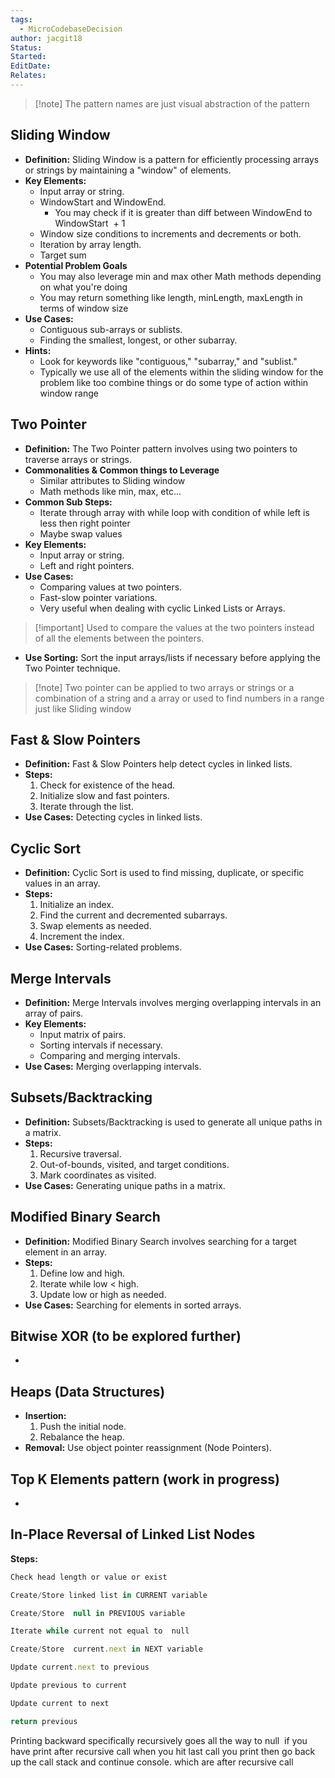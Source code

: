 ```yaml
---
tags:
  - MicroCodebaseDecision
author: jacgit18
Status: 
Started: 
EditDate: 
Relates:
---
```

> [!note] The pattern names are just visual abstraction of the pattern
## Sliding Window

- **Definition:** Sliding Window is a pattern for efficiently processing arrays or strings by maintaining a "window" of elements.
- **Key Elements:**
  - Input array or string.
  - WindowStart and WindowEnd.
	  -  You may check if it is greater than diff between WindowEnd to WindowStart  + 1 
  - Window size conditions to increments and decrements or both.
  - Iteration by array length.
  - Target sum  
- **Potential Problem Goals**
	- You may also leverage min and max other Math methods depending on what you're doing 
	- You may return something like length, minLength, maxLength in terms of window size 
- **Use Cases:**
  - Contiguous sub-arrays or sublists.
  - Finding the smallest, longest, or other subarray.
- **Hints:** 
	- Look for keywords like "contiguous," "subarray," and "sublist."
	- Typically we use all of the elements within the sliding window for the problem like too combine things or do some type of action within window range 

## Two Pointer

- **Definition:** The Two Pointer pattern involves using two pointers to traverse arrays or strings.
- **Commonalities & Common things to Leverage**
	- Similar attributes to Sliding window 
	- Math methods like min, max, etc...
- **Common Sub Steps:**
	- Iterate through array with while loop with condition of while left is less then right pointer 
	- Maybe swap values 
- **Key Elements:**
  - Input array or string.
  - Left and right pointers.
- **Use Cases:**
  - Comparing values at two pointers.
  - Fast-slow pointer variations.
  - Very useful when dealing with cyclic Linked Lists or Arrays. 
 > [!important]  Used to compare the values at the two pointers instead of all the elements between the pointers. 
- **Use Sorting:** Sort the input arrays/lists if necessary before applying the Two Pointer technique. 

>[!note] Two pointer can be applied to two arrays or strings or a combination of a string and a array or used to find numbers in a range just like Sliding window  


## Fast & Slow Pointers

- **Definition:** Fast & Slow Pointers help detect cycles in linked lists.
- **Steps:**
  1. Check for existence of the head.
  2. Initialize slow and fast pointers.
  3. Iterate through the list.
- **Use Cases:** Detecting cycles in linked lists.


## Cyclic Sort

- **Definition:** Cyclic Sort is used to find missing, duplicate, or specific values in an array.
- **Steps:**
  1. Initialize an index.
  2. Find the current and decremented subarrays.
  3. Swap elements as needed.
  4. Increment the index.
- **Use Cases:** Sorting-related problems.

## Merge Intervals

- **Definition:** Merge Intervals involves merging overlapping intervals in an array of pairs.
- **Key Elements:**
  - Input matrix of pairs.
  - Sorting intervals if necessary.
  - Comparing and merging intervals.
- **Use Cases:** Merging overlapping intervals.

## Subsets/Backtracking

- **Definition:** Subsets/Backtracking is used to generate all unique paths in a matrix.
- **Steps:**
  1. Recursive traversal.
  2. Out-of-bounds, visited, and target conditions.
  3. Mark coordinates as visited.
- **Use Cases:** Generating unique paths in a matrix.

## Modified Binary Search

- **Definition:** Modified Binary Search involves searching for a target element in an array.
- **Steps:**
  1. Define low and high.
  2. Iterate while low < high.
  3. Update low or high as needed.
- **Use Cases:** Searching for elements in sorted arrays.

## Bitwise XOR (to be explored further)
- 

## Heaps (Data Structures)

- **Insertion:**
  1. Push the initial node.
  2. Rebalance the heap.
- **Removal:** Use object pointer reassignment (Node Pointers).

## Top K Elements pattern (work in progress)
- 



## In-Place Reversal of Linked List Nodes

**Steps:**
```javascript
Check head length or value or exist 

Create/Store linked list in CURRENT variable 

Create/Store  null in PREVIOUS variable 

Iterate while current not equal to  null 

Create/Store  current.next in NEXT variable 

Update current.next to previous 

Update previous to current 

Update current to next 

return previous 
```

Printing backward specifically recursively goes all the way to null  if you have print after recursive call when you hit last call you print then go back up the call stack and continue console. which are after recursive call

